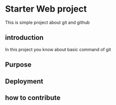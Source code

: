 # Starter Web project
This is simple project about git and github

## introduction
In this project you know about basic command of git

## Purpose

## Deployment

## how to contribute